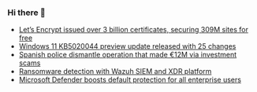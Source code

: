 ### Hi there 👋

<!--START_SECTION:feed-->
* [Let’s Encrypt issued over 3 billion certificates, securing 309M sites for free](https://www.bleepingcomputer.com/news/security/let-s-encrypt-issued-over-3-billion-certificates-securing-309m-sites-for-free/)
* [Windows 11 KB5020044 preview update released with 25 changes](https://www.bleepingcomputer.com/news/microsoft/windows-11-kb5020044-preview-update-released-with-25-changes/)
* [Spanish police dismantle operation that made €12M via investment scams](https://www.bleepingcomputer.com/news/security/spanish-police-dismantle-operation-that-made-12m-via-investment-scams/)
* [Ransomware detection with Wazuh SIEM and XDR platform](https://www.bleepingcomputer.com/news/security/ransomware-detection-with-wazuh-siem-and-xdr-platform/)
* [Microsoft Defender boosts default protection for all enterprise users](https://www.bleepingcomputer.com/news/microsoft/microsoft-defender-boosts-default-protection-for-all-enterprise-users/)
<!--END_SECTION:feed-->

<!--
**frankenk/frankenk** is a ✨ _special_ ✨ repository because its `README.md` (this file) appears on your GitHub profile.

Here are some ideas to get you started:

- 🔭 I’m currently working on ...
- 🌱 I’m currently learning ...
- 👯 I’m looking to collaborate on ...
- 🤔 I’m looking for help with ...
- 💬 Ask me about ...
- 📫 How to reach me: ...
- 😄 Pronouns: ...
- ⚡ Fun fact: ...
-->



